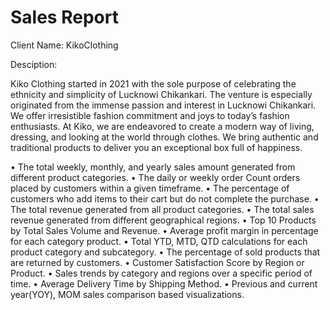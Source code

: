 # Sales Report
   
Client Name: KikoClothing

Desciption: 

Kiko Clothing started in 2021 with the sole purpose of celebrating the ethnicity and simplicity of 
Lucknowi Chikankari. The venture is especially originated from the immense passion and interest in Lucknowi Chikankari. We offer irresistible fashion commitment and joys to today’s fashion enthusiasts. At Kiko, we are endeavored to create a modern way of living, dressing, and looking at the world through clothes. We bring authentic and traditional products to deliver you an exceptional box full of happiness.
                              
•	The total weekly, monthly, and yearly sales amount generated from different product categories.
•	The daily or weekly order Count orders placed by customers within a given timeframe.
•	The percentage of customers who add items to their cart but do not complete the purchase.
•	The total revenue generated from all product categories.
•	The total sales revenue generated from different geographical regions.
•	Top 10 Products by Total Sales Volume and Revenue.
•	Average profit margin in percentage for each category product.
•	Total YTD, MTD, QTD calculations for each product category and subcategory.
•	The percentage of sold products that are returned by customers.
•	Customer Satisfaction Score by Region or Product.
•	Sales trends by category and regions over a specific period of time.
•	Average Delivery Time by Shipping Method.
•	Previous and current year(YOY), MOM sales comparison based visualizations.
